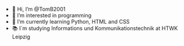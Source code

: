 - 👋 Hi, I’m @TomB2001
- 👀 I’m interested in programming
- 🌱 I’m currently learning Python, HTML and CSS
- 📚 I´m studying Informations und Kommunikationstechnik at HTWK Leipzig

<!---
TomB2001/TomB2001 is a ✨ special ✨ repository because its `README.md` (this file) appears on your GitHub profile.
You can click the Preview link to take a look at your changes.
--->
